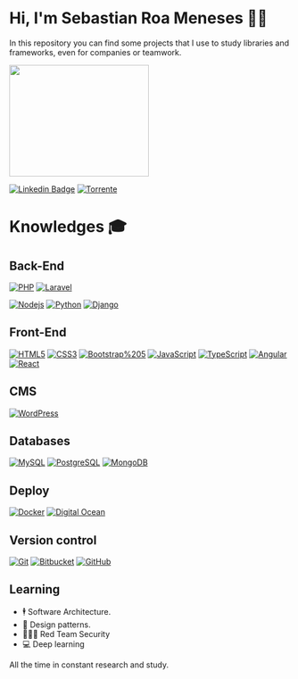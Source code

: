 # Hi, I'm Sebastian Roa Meneses 🧔🏻

In this repository you can find some projects that I use to study libraries and frameworks, even for companies or teamwork.

 <img src="https://i.pinimg.com/originals/cf/6f/cf/cf6fcf14be2cd01dd4923b36445ca632.gif" width="250" height="200px" />

[![Linkedin Badge](https://img.shields.io/badge/-Sebastian%20Roa%20Meneses-blue?style=flat-square&logo=Linkedin&logoColor=white&link=https://www.linkedin.com/in/serome111/)](https://www.linkedin.com/in/serome111/)
[![Torrente](https://img.shields.io/twitter/url?label=TorrenteSoftware&logo=Telegraph&logoColor=blue&style=social&url=https%3A%2F%2Fgithub.com%2Ftorrentesofware)](https://github.com/torrentesofware/)


# Knowledges :mortar_board:
## Back-End
[![PHP](https://img.shields.io/badge/-PHP-777BB4?style=flat-square&logo=php&logoColor=white&link=https://github.com/serome111/)](https://github.com/serome111/)
[![Laravel](https://img.shields.io/badge/-Laravel-FF2D20?style=flat-square&logo=laravel&logoColor=white&link=https://github.com/serome111/)](https://github.com/serome111/)

[![Nodejs](https://img.shields.io/badge/-Node.js-339933?style=flat-square&logo=Node.js&logoColor=white&link=https://github.com/serome111/)](https://github.com/serome111/)
[![Python](https://img.shields.io/badge/-Python-FFFFFF?style=flat-square&logo=Python&link=https://github.com/serome111/)](https://github.com/serome111/)
[![Django](https://img.shields.io/badge/-Django-2D?style=flat-square&logo=Django&link=https://github.com/serome111/)](https://github.com/serome111/)


## Front-End
[![HTML5](https://img.shields.io/badge/-HTML5-E34F26?style=flat-square&logo=html5&logoColor=white&link=https://github.com/serome111/)](https://github.com/serome111/)
[![CSS3](https://img.shields.io/badge/-CSS3-1572B6?style=flat-square&logo=css3&link=https://github.com/serome111/)](https://github.com/serome111/)
[![Bootstrap%205](https://img.shields.io/badge/-Bootstrap%205-563D7C?style=flat-square&logo=bootstrap%205&link=https://github.com/serome111/)](https://github.com/serome111/)
[![JavaScript](https://img.shields.io/badge/-JavaScript-black?style=flat-square&logo=javascript&link=https://github.com/serome111/)](https://github.com/serome111/)
[![TypeScript](https://img.shields.io/badge/-TypeScript-007ACC?style=flat-square&logo=typescript&link=https://github.com/serome111/)](https://github.com/serome111/)
[![Angular](https://img.shields.io/badge/-Angular-DD0031?style=flat-square&logo=angular&link=https://github.com/serome111/)](https://github.com/serome111/)
[![React](https://img.shields.io/badge/-React-black?style=flat-square&logo=react&link=https://github.com/serome111/)](https://github.com/serome111/)

## CMS
[![WordPress](https://img.shields.io/badge/-WordPress-21759B?style=flat-square&logo=wordpress&link=https://github.com/serome111/)](https://github.com/serome111/)
## Databases
[![MySQL](https://img.shields.io/badge/-MySQL-4479A1?style=flat-square&logo=mysql&logoColor=white&link=https://github.com/serome111/)](https://github.com/serome111/)
[![PostgreSQL](https://img.shields.io/badge/-PostgreSQL-336791?style=flat-square&logo=postgresql&link=https://github.com/serome111/)](https://github.com/serome111/)
[![MongoDB](https://img.shields.io/badge/-MongoDB-black?style=flat-square&logo=mongodb&link=https://github.com/serome111/)](https://github.com/serome111/)

## Deploy
[![Docker](https://img.shields.io/badge/-Docker-black?style=flat-square&logo=docker&link=https://github.com/serome111/)](https://github.com/serome111/)
[![Digital Ocean](https://img.shields.io/badge/-DigitalOcean-17158e?style=flat-square&logo=digitalocean&link=https://github.com/serome111/)](https://github.com/serome111/)

## Version control
[![Git](https://img.shields.io/badge/-Git-black?style=flat-square&logo=git&link=https://github.com/serome111/)](https://github.com/serome111/)
[![Bitbucket](https://img.shields.io/badge/-Bitbucket-17158e?style=flat-square&logo=Bitbucket&link=https://github.com/serome111/)](https://github.com/serome111/)
[![GitHub](https://img.shields.io/badge/-GitHub-181717?style=flat-square&logo=github&link=https://github.com/serome111/)](https://github.com/serome111/)

## Learning
- 🕴 Software Architecture.
- 🎯 Design patterns.
- 👨🏻‍💻 Red Team Security
- 💻 Deep learning


All the time in constant research and study.
